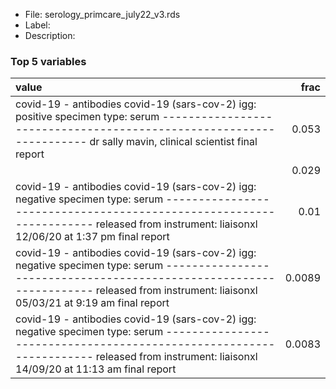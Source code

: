 

* File: serology_primcare_july22_v3.rds
* Label: 
* Description: 

### Top 5 variables
| value                                                                                                                                                                                                                          |   frac |
|:-------------------------------------------------------------------------------------------------------------------------------------------------------------------------------------------------------------------------------|-------:|
| covid-19 - antibodies  covid-19 (sars-cov-2) igg: positive  specimen type: serum  --------------------------------------------------------------------  dr sally mavin, clinical scientist  final report                       | 0.053  |
|                                                                                                                                                                                                                                | 0.029  |
| covid-19 - antibodies  covid-19 (sars-cov-2) igg: negative  specimen type: serum  --------------------------------------------------------------------  released from instrument: liaisonxl 12/06/20 at  1:37 pm  final report | 0.01   |
| covid-19 - antibodies  covid-19 (sars-cov-2) igg: negative  specimen type: serum  --------------------------------------------------------------------  released from instrument: liaisonxl 05/03/21 at  9:19 am  final report | 0.0089 |
| covid-19 - antibodies  covid-19 (sars-cov-2) igg: negative  specimen type: serum  --------------------------------------------------------------------  released from instrument: liaisonxl 14/09/20 at 11:13 am  final report | 0.0083 |
        